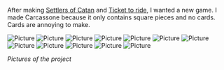 After making [Settlers of Catan](/post/2019-09-26-catan) and [Ticket to ride](/post/2019-10-16-ticket-to-ride), I wanted a new game. I made Carcassone because it only contains square pieces and no cards. Cards are annoying to make.

![Picture](assets/posts/2021-01-04-carcassone/1.webp "Picture")
![Picture](assets/posts/2021-01-04-carcassone/2.webp "Picture")
![Picture](assets/posts/2021-01-04-carcassone/3.webp "Picture")
![Picture](assets/posts/2021-01-04-carcassone/4.webp "Picture")
![Picture](assets/posts/2021-01-04-carcassone/5.webp "Picture")
![Picture](assets/posts/2021-01-04-carcassone/6.webp "Picture")
![Picture](assets/posts/2021-01-04-carcassone/7.webp "Picture")
![Picture](assets/posts/2021-01-04-carcassone/8.webp "Picture")
![Picture](assets/posts/2021-01-04-carcassone/9.webp "Picture")
![Picture](assets/posts/2021-01-04-carcassone/10.webp "Picture")
![Picture](assets/posts/2021-01-04-carcassone/11.webp "Picture")
![Picture](assets/posts/2021-01-04-carcassone/12.webp "Picture")

*Pictures of the project*